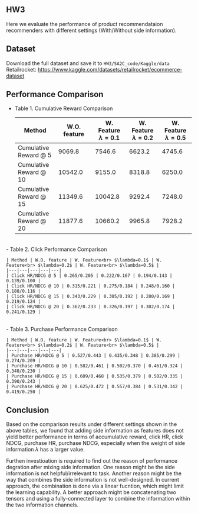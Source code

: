 ## HW3
Here we evaluate the performance of product recommendataion recommenders with different settings (With/Without side information).

## Dataset
Download the full dataset and save it to `HW3/SA2C_code/Kaggle/data`
Retailrocket: https://www.kaggle.com/datasets/retailrocket/ecommerce-dataset

## Performance Comparison

- Table 1. Cumulative Reward Comparison

    | Method | W.O. feature | W. Feature<br> $\lambda=0.1$ | W. Feature<br> $\lambda=0.2$ | W. Feature<br> $\lambda=0.5$ |
    |---|---|---|---|---|
    | Cumulative<br>Reward @ 5 | 9069.8 | 7546.6 | 6623.2 | 4745.6 |
    | Cumulative<br>Reward @ 10 | 10542.0 | 9155.0 | 8318.8 | 6250.0 |
    | Cumulative<br>Reward @ 15 | 11349.6 | 10042.8 | 9292.4 | 7248.0 |
    | Cumulative<br>Reward @ 20 | 11877.6 | 10660.2 | 9965.8 | 7928.2 |

<br>
- Table 2. Click Performance Comparison

    | Method | W.O. feature | W. Feature<br> $\lambda=0.1$ | W. Feature<br> $\lambda=0.2$ | W. Feature<br> $\lambda=0.5$ |
    |---|---|---|---|---|
    | Click HR/NDCG @ 5 | 0.265/0.205 | 0.222/0.167 | 0.194/0.143 | 0.139/0.100 |
    | Click HR/NDCG @ 10 | 0.315/0.221 | 0.275/0.184 | 0.248/0.160 | 0.188/0.116 |
    | Click HR/NDCG @ 15 | 0.343/0.229 | 0.305/0.192 | 0.280/0.169 | 0.219/0.124 |
    | Click HR/NDCG @ 20 | 0.362/0.233 | 0.326/0.197 | 0.302/0.174 | 0.241/0.129 |

<br>
- Table 3. Purchase Performance Comparison

    | Method | W.O. feature | W. Feature<br> $\lambda=0.1$ | W. Feature<br> $\lambda=0.2$ | W. Feature<br> $\lambda=0.5$ |
    |---|---|---|---|---|
    | Purchase HR/NDCG @ 5 | 0.527/0.443 | 0.435/0.348 | 0.385/0.299 | 0.274/0.209 |
    | Purchase HR/NDCG @ 10 | 0.582/0.461 | 0.502/0.370 | 0.461/0.324 | 0.340/0.230 |
    | Purchase HR/NDCG @ 15 | 0.609/0.468 | 0.535/0.379 | 0.502/0.335 | 0.390/0.243 |
    | Purchase HR/NDCG @ 20 | 0.625/0.472 | 0.557/0.384 | 0.531/0.342 | 0.419/0.250 |


## Conclusion
Based on the comparison results under different settings shown in the above tables, we found that adding side information as features does not yield better performance in terms of accumulative reward, click HR, click NDCG, purchase HR, purchase NDCG, especially when the weight of side information $\lambda$ has a larger value. 

Furthen investioation is required to find out the reason of performance degration after mixing side information. One reason might be the side information is not helpful/irrelevant to task. Another reason might be the way that combines the side information is not well-designed. In current approach, the combination is done via a linear fucntion, which might limit the learning capability. A better approach might be concatenating two tensors and using a fully-connected layer to combine the information within the two information channels.
